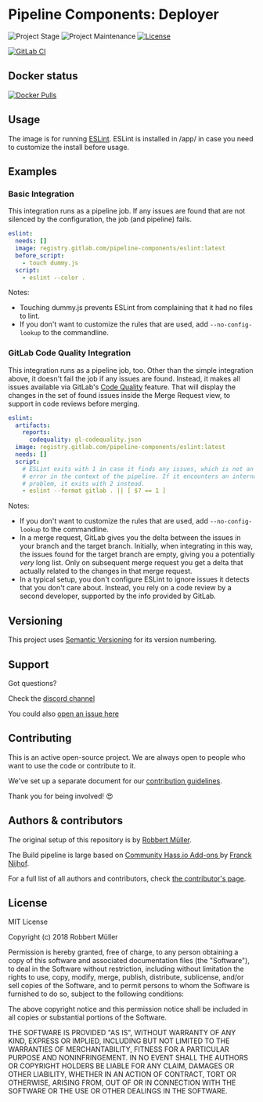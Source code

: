 # Pipeline Components: Deployer

![Project Stage][project-stage-shield]
![Project Maintenance][maintenance-shield]
[![License][license-shield]](LICENSE)

[![GitLab CI][gitlabci-shield]][gitlabci]

## Docker status

[![Docker Pulls][pulls-shield]][dockerhub]

## Usage

The image is for running [ESLint][eslint]. ESLint is installed in /app/ in case you need to customize the install before usage.

## Examples

### Basic Integration

This integration runs as a pipeline job. If any issues are found that are not
silenced by the configuration, the job (and pipeline) fails.

```yaml
eslint:
  needs: []
  image: registry.gitlab.com/pipeline-components/eslint:latest
  before_script:
    - touch dummy.js
  script:
    - eslint --color .
```

Notes:

* Touching dummy.js prevents ESLint from complaining that it had no files
  to lint.
* If you don't want to customize the rules that are used, add
  `--no-config-lookup` to the commandline.

### GitLab Code Quality Integration

This integration runs as a pipeline job, too. Other than the simple
integration above, it doesn't fail the job if any issues are found.
Instead, it makes all issues available via GitLab's
[Code Quality][gitlab-code-quality]
feature. That will display the changes in the set of found issues inside
the Merge Request view, to support in code reviews before merging.

```yaml
eslint:
  artifacts:
    reports:
      codequality: gl-codequality.json
  image: registry.gitlab.com/pipeline-components/eslint:latest
  needs: []
  script:
    # ESLint exits with 1 in case it finds any issues, which is not an
    # error in the context of the pipeline. If it encounters an internal
    # problem, it exits with 2 instead.
    - eslint --format gitlab . || [ $? == 1 ]
```

Notes:

* If you don't want to customize the rules that are used, add
  `--no-config-lookup` to the commandline.
* In a merge request, GitLab gives you the delta between the issues in
  your branch and the target branch. Initially, when integrating in this
  way, the issues found for the target branch are empty, giving you a
  potentially _very_ long list. Only on subsequent merge request you get
  a delta that actually related to the changes in that merge request.
* In a typical setup, you don't configure ESLint to ignore issues it
  detects that you don't care about. Instead, you rely on a code review
  by a second developer, supported by the info provided by GitLab.

## Versioning

This project uses [Semantic Versioning][semver] for its version numbering.

## Support

Got questions?

Check the [discord channel][discord]

You could also [open an issue here][issue]

## Contributing

This is an active open-source project. We are always open to people who want to
use the code or contribute to it.

We've set up a separate document for our [contribution guidelines](CONTRIBUTING.md).

Thank you for being involved! :heart_eyes:

## Authors & contributors

The original setup of this repository is by [Robbert Müller][mjrider].

The Build pipeline is large based on [Community Hass.io Add-ons
][hassio-addons] by [Franck Nijhof][frenck].

For a full list of all authors and contributors,
check [the contributor's page][contributors].

## License

MIT License

Copyright (c) 2018 Robbert Müller

Permission is hereby granted, free of charge, to any person obtaining a copy
of this software and associated documentation files (the "Software"), to deal
in the Software without restriction, including without limitation the rights
to use, copy, modify, merge, publish, distribute, sublicense, and/or sell
copies of the Software, and to permit persons to whom the Software is
furnished to do so, subject to the following conditions:

The above copyright notice and this permission notice shall be included in all
copies or substantial portions of the Software.

THE SOFTWARE IS PROVIDED "AS IS", WITHOUT WARRANTY OF ANY KIND, EXPRESS OR
IMPLIED, INCLUDING BUT NOT LIMITED TO THE WARRANTIES OF MERCHANTABILITY,
FITNESS FOR A PARTICULAR PURPOSE AND NONINFRINGEMENT. IN NO EVENT SHALL THE
AUTHORS OR COPYRIGHT HOLDERS BE LIABLE FOR ANY CLAIM, DAMAGES OR OTHER
LIABILITY, WHETHER IN AN ACTION OF CONTRACT, TORT OR OTHERWISE, ARISING FROM,
OUT OF OR IN CONNECTION WITH THE SOFTWARE OR THE USE OR OTHER DEALINGS IN THE
SOFTWARE.

[commits]: https://gitlab.com/pipeline-components/eslint/-/commits/master
[contributors]: https://gitlab.com/pipeline-components/eslint/-/graphs/master
[dockerhub]: https://hub.docker.com/r/pipelinecomponents/eslint
[license-shield]: https://img.shields.io/badge/License-MIT-green.svg
[mjrider]: https://gitlab.com/mjrider
[discord]: https://discord.gg/vhxWFfP
[gitlabci-shield]: https://img.shields.io/gitlab/pipeline/pipeline-components/eslint.svg
[gitlabci]: https://gitlab.com/pipeline-components/eslint/-/commits/master
[gitlab-code-quality]: https://docs.gitlab.com/ee/ci/testing/code_quality.html
[issue]: https://gitlab.com/pipeline-components/eslint/issues
[keepchangelog]: http://keepachangelog.com/en/1.0.0/
[maintenance-shield]: https://img.shields.io/maintenance/yes/2024.svg
[project-stage-shield]: https://img.shields.io/badge/project%20stage-production%20ready-brightgreen.svg
[pulls-shield]: https://img.shields.io/docker/pulls/pipelinecomponents/eslint.svg
[releases]: https://gitlab.com/pipeline-components/eslint/tags
[repository]: https://gitlab.com/pipeline-components/repository
[semver]: http://semver.org/spec/v2.0.0.html
[eslint]: https://eslint.org/

[frenck]: https://github.com/frenck
[hassio-addons]: https://github.com/hassio-addons
